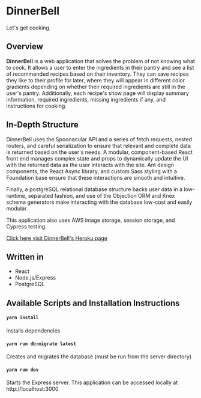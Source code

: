 # DinnerBell

Let's get cooking.

## Overview

<b>DinnerBell</b> is a web application that solves the problem of not knowing what to cook. It allows a user to enter the ingredients in their pantry and see a list of recommended recipes based on their inventory. They can save recipes they like to their profile for later, where they will appear in different color gradients depending on whether their required ingredients are still in the user's pantry. Additionally, each recipe's show page will display summary information, required ingredients, missing ingredients if any, and instructions for cooking.

## In-Depth Structure

DinnerBell uses the Spoonacular API and a series of fetch requests, nested routers, and careful serialization to ensure that relevant and complete data is returned based on the user's needs. A modular, component-based React front end manages complex state and props to dynamically update the UI with the returned data as the user interacts with the site. Ant design components, the React Async library, and custom Sass styling with a Foundation base ensure that these interactions are smooth and intuitive.

Finally, a postgreSQL relational database structure backs user data in a low-runtime, separated fashion, and use of the Objection ORM and Knex schema generators make interacting with the database low-cost and easily modular.

This application also uses AWS image storage, session storage, and Cypress testing.

[Click here visit DinnerBell's Heroku page](https://launch31-dinner-bell-app.herokuapp.com/)

## Written in

- React
- Node.js/Express
- PostgreSQL

## Available Scripts and Installation Instructions

#### `yarn install`

Installs dependencies

#### `yarn run db:migrate latest`

Creates and migrates the database (must be run from the server directory)

#### `yarn run dev`

Starts the Express server. This application can be accessed locally at http://localhost:3000
